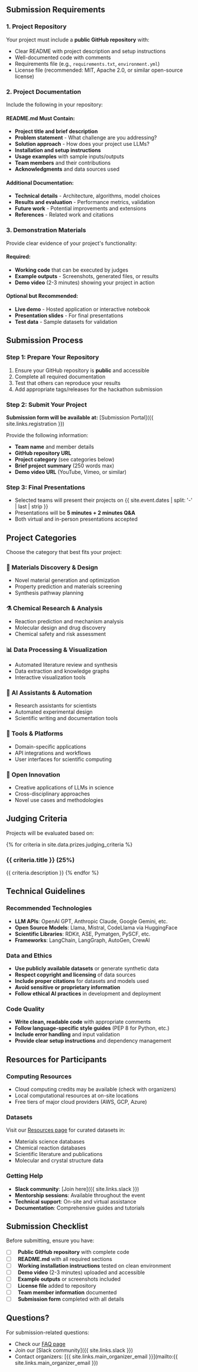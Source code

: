 
## Submission Requirements

### 1. Project Repository

Your project must include a **public GitHub repository** with:

- Clear README with project description and setup instructions
- Well-documented code with comments
- Requirements file (e.g., `requirements.txt`, `environment.yml`)
- License file (recommended: MIT, Apache 2.0, or similar open-source license)

### 2. Project Documentation

Include the following in your repository:

#### README.md Must Contain:

- **Project title and brief description**
- **Problem statement** - What challenge are you addressing?
- **Solution approach** - How does your project use LLMs?
- **Installation and setup instructions**
- **Usage examples** with sample inputs/outputs
- **Team members** and their contributions
- **Acknowledgments** and data sources used

#### Additional Documentation:

- **Technical details** - Architecture, algorithms, model choices
- **Results and evaluation** - Performance metrics, validation
- **Future work** - Potential improvements and extensions
- **References** - Related work and citations

### 3. Demonstration Materials

Provide clear evidence of your project's functionality:

#### Required:

- **Working code** that can be executed by judges
- **Example outputs** - Screenshots, generated files, or results
- **Demo video** (2-3 minutes) showing your project in action

#### Optional but Recommended:

- **Live demo** - Hosted application or interactive notebook
- **Presentation slides** - For final presentations
- **Test data** - Sample datasets for validation

## Submission Process

### Step 1: Prepare Your Repository

1. Ensure your GitHub repository is **public** and accessible
2. Complete all required documentation
3. Test that others can reproduce your results
4. Add appropriate tags/releases for the hackathon submission

### Step 2: Submit Your Project

**Submission form will be available at:** [Submission Portal]({{ site.links.registration }})

Provide the following information:

- **Team name** and member details
- **GitHub repository URL**
- **Project category** (see categories below)
- **Brief project summary** (250 words max)
- **Demo video URL** (YouTube, Vimeo, or similar)

### Step 3: Final Presentations

- Selected teams will present their projects on {{ site.event.dates | split: '-' | last | strip }}
- Presentations will be **5 minutes + 2 minutes Q&A**
- Both virtual and in-person presentations accepted

## Project Categories

Choose the category that best fits your project:

### 🔬 Materials Discovery & Design

- Novel material generation and optimization
- Property prediction and materials screening
- Synthesis pathway planning

### ⚗️ Chemical Research & Analysis

- Reaction prediction and mechanism analysis
- Molecular design and drug discovery
- Chemical safety and risk assessment

### 📊 Data Processing & Visualization

- Automated literature review and synthesis
- Data extraction and knowledge graphs
- Interactive visualization tools

### 🤖 AI Assistants & Automation

- Research assistants for scientists
- Automated experimental design
- Scientific writing and documentation tools

### 🔧 Tools & Platforms

- Domain-specific applications
- API integrations and workflows
- User interfaces for scientific computing

### 🌟 Open Innovation

- Creative applications of LLMs in science
- Cross-disciplinary approaches
- Novel use cases and methodologies

## Judging Criteria

Projects will be evaluated based on:

{% for criteria in site.data.prizes.judging_criteria %}

### {{ criteria.title }} (25%)

{{ criteria.description }}
{% endfor %}

## Technical Guidelines

### Recommended Technologies

- **LLM APIs**: OpenAI GPT, Anthropic Claude, Google Gemini, etc.
- **Open Source Models**: Llama, Mistral, CodeLlama via HuggingFace
- **Scientific Libraries**: RDKit, ASE, Pymatgen, PySCF, etc.
- **Frameworks**: LangChain, LangGraph, AutoGen, CrewAI

### Data and Ethics

- **Use publicly available datasets** or generate synthetic data
- **Respect copyright and licensing** of data sources
- **Include proper citations** for datasets and models used
- **Avoid sensitive or proprietary information**
- **Follow ethical AI practices** in development and deployment

### Code Quality

- **Write clean, readable code** with appropriate comments
- **Follow language-specific style guides** (PEP 8 for Python, etc.)
- **Include error handling** and input validation
- **Provide clear setup instructions** and dependency management

## Resources for Participants

### Computing Resources

- Cloud computing credits may be available (check with organizers)
- Local computational resources at on-site locations
- Free tiers of major cloud providers (AWS, GCP, Azure)

### Datasets

Visit our [Resources page](/resources/) for curated datasets in:

- Materials science databases
- Chemical reaction databases
- Scientific literature and publications
- Molecular and crystal structure data

### Getting Help

- **Slack community**: [Join here]({{ site.links.slack }})
- **Mentorship sessions**: Available throughout the event
- **Technical support**: On-site and virtual assistance
- **Documentation**: Comprehensive guides and tutorials

## Submission Checklist

Before submitting, ensure you have:

- [ ] &nbsp; **Public GitHub repository** with complete code
- [ ] &nbsp; **README.md** with all required sections
- [ ] &nbsp; **Working installation instructions** tested on clean environment
- [ ] &nbsp; **Demo video** (2-3 minutes) uploaded and accessible
- [ ] &nbsp; **Example outputs** or screenshots included
- [ ] &nbsp; **License file** added to repository
- [ ] &nbsp; **Team member information** documented
- [ ] &nbsp; **Submission form** completed with all details

## Questions?

For submission-related questions:

- Check our [FAQ page](/faq/)
- Join our [Slack community]({{ site.links.slack }})
- Contact organizers: [{{ site.links.main_organizer_email }}](mailto:{{ site.links.main_organizer_email }})
